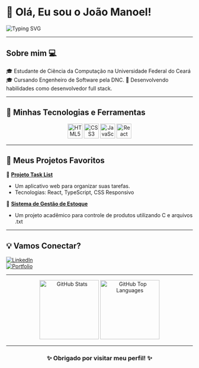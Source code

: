 # 👋 Olá, Eu sou o João Manoel! 

![Typing SVG](https://readme-typing-svg.demolab.com?font=Fira+Code&weight=500&size=25&pause=1000&color=1ED760&background=000000&width=435&lines=Desenvolvedor+Front-End;Programador+júnior;Melhor+a+cada+dia)

---

## Sobre mim 💻  
🎓 Estudante de Ciência da Computação na Universidade Federal do Ceará  
🎓 Cursando Engenheiro de Software pela DNC.
🚀 Desenvolvendo habilidades como desenvolvedor full stack.

---

## 🚀 Minhas Tecnologias e Ferramentas  
<div align="center">
  <img src="https://cdn.jsdelivr.net/gh/devicons/devicon/icons/html5/html5-original.svg" height="40" alt="HTML5" />
  <img src="https://cdn.jsdelivr.net/gh/devicons/devicon/icons/css3/css3-original.svg" height="40" alt="CSS3" />
  <img src="https://cdn.jsdelivr.net/gh/devicons/devicon/icons/javascript/javascript-original.svg" height="40" alt="JavaScript" />
  <img src="https://cdn.jsdelivr.net/gh/devicons/devicon/icons/react/react-original.svg" height="40" alt="React" />
</div>

---

## 🌟 Meus Projetos Favoritos  
📌 **[Projeto Task List](https://jmkoygg.github.io/RID182828_Desafio03/)**  
- Um aplicativo web para organizar suas tarefas.  
- Tecnologias: React, TypeScript, CSS Responsivo  

📌 **[Sistema de Gestão de Estoque](https://github.com/Jmkoygg/Trabalho-FUP-2024.1)**  
- Um projeto acadêmico para controle de produtos utilizando C e arquivos .txt  

---

## 💡 Vamos Conectar?  
[![LinkedIn](https://img.shields.io/badge/LinkedIn-000?style=for-the-badge&logo=linkedin&logoColor=white)]((https://www.linkedin.com/in/joãosoaresdev/))  
[![Portfolio](https://img.shields.io/badge/Portfolio-000?style=for-the-badge&logo=react&logoColor=white)]((https://potifolio-mocha.vercel.app))

---

<div align="center">
  <img src="https://github-readme-stats.vercel.app/api?username=jmkoygg&show_icons=true&theme=radical" height="160" alt="GitHub Stats" />
  <img src="https://github-readme-stats.vercel.app/api/top-langs/?username=jmkoygg&layout=compact&theme=radical" height="160" alt="GitHub Top Languages" />
</div>

---

<div align="center">
  <h3>✨ Obrigado por visitar meu perfil! ✨</h3>
</div>
